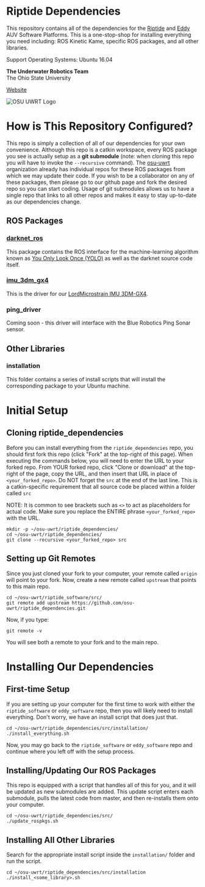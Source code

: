 Riptide Dependencies
====================

This repository contains all of the dependencies for the [Riptide](https://github.com/osu-uwrt/riptide_software) and [Eddy](https://github.com/osu-uwrt/eddy_software) AUV Software Platforms. This is a one-stop-shop for installing everything you need including: ROS Kinetic Kame, specific ROS packages, and all other libraries.

Support Operating Systems: Ubuntu 16.04

**The Underwater Robotics Team**  
The Ohio State University

[Website](https://uwrt.engineering.osu.edu)

![OSU UWRT Logo](https://github.com/osu-uwrt/riptide_software/blob/master/logos/UWRT_Logo_small.png)

# How is This Repository Configured?

This repo is simply a collection of all of our dependencies for your own convenience. Although this repo is a catkin workspace, every ROS package you see is actually setup as a **git submodule** (note: when cloning this repo you will have to invoke the `--recursive` command). The [osu-uwrt](https://github.com/osu-uwrt) organization already has individual repos for these ROS packages from which we may update their code. If you wish to be a collaborator on any of these packages, then please go to our github page and fork the desired repo so you can start coding. Usage of git submodules allows us to have a single repo that links to all other repos and makes it easy to stay up-to-date as our dependencies change.

## ROS Packages
### [darknet_ros](https://github.com/osu-uwrt/darknet_ros)
This package contains the ROS interface for the machine-learning algorithm known as [You Only Look Once (YOLO)](https://pjreddie.com/darknet/yolo/) as well as the darknet source code itself.
### [imu_3dm_gx4](https://github.com/osu-uwrt/imu_3dm_gx4)
This is the driver for our [LordMicrostrain IMU 3DM-GX4](https://www.microstrain.com/inertial/3dm-gx4-25).
### ping_driver
Coming soon - this driver will interface with the Blue Robotics Ping Sonar sensor.

## Other Libraries
### installation
This folder contains a series of install scripts that will install the corresponding package to your Ubuntu machine.

# Initial Setup

## Cloning riptide_dependencies
Before you can install everything from the `riptide_dependencies` repo, you should first fork this repo (click "Fork" at the top-right of this page). When executing the commands below, you will need to enter the URL to your forked repo. From YOUR forked repo, click "Clone or download" at the top-right of the page, copy the URL, and then insert that URL in place of `<your_forked_repo>`. Do NOT forget the `src` at the end of the last line. This is a catkin-specific requirement that all source code be placed within a folder called `src`

NOTE: It is common to see brackets such as `<>` to act as placeholders for actual code. Make sure you replace the ENTIRE phrase `<your_forked_repo>` with the URL.
```
mkdir -p ~/osu-uwrt/riptide_dependencies/
cd ~/osu-uwrt/riptide_dependencies/
git clone --recursive <your_forked_repo> src
```

## Setting up Git Remotes
Since you just cloned your fork to your computer, your remote called `origin` will point to your fork. Now, create a new remote called `upstream` that points to this main repo.
```
cd ~/osu-uwrt/riptide_software/src/
git remote add upstream https://github.com/osu-uwrt/riptide_dependencies.git
```

Now, if you type:
```
git remote -v
```
You will see both a remote to your fork and to the main repo.

# Installing Our Dependencies

## First-time Setup
If you are setting up your computer for the first time to work with either the `riptide_software` or `eddy_software` repo, then you will likely need to install everything. Don't worry, we have an install script that does just that.
```
cd ~/osu-uwrt/riptide_dependencies/src/installation/
./install_everything.sh
```
Now, you may go back to the `riptide_software` or `eddy_software` repo and continue where you left off with the setup process.

## Installing/Updating Our ROS Packages
This repo is equipped with a script that handles all of this for you, and it will be updated as new submodules are added. This update script enters each submodule, pulls the latest code from master, and then re-installs them onto your computer.
```
cd ~/osu-uwrt/riptide_dependencies/src/
./update_rospkgs.sh
```

## Installing All Other Libraries
Search for the appropriate install script inside the `installation/` folder and run the script.
```
cd ~/osu-uwrt/riptide_dependencies/src/installation
./install_<some_library>.sh
```
